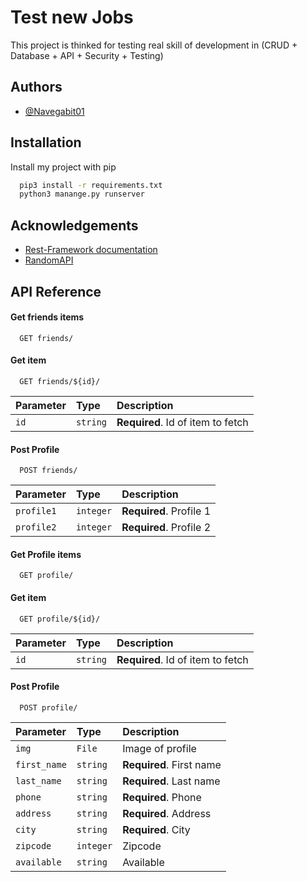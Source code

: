 
# Test new Jobs

This project is thinked for testing real skill of development in (CRUD + Database + API + Security + Testing)


## Authors

- [@Navegabit01](https://github.com/Navegabit01)


## Installation

Install my project with pip

```bash
  pip3 install -r requirements.txt
  python3 manange.py runserver
```

    
## Acknowledgements

 - [Rest-Framework documentation](https://www.django-rest-framework.org/)
 - [RandomAPI](https://randomapi.com/documentation)
## API Reference

#### Get friends items

```http
  GET friends/
```

#### Get item

```http
  GET friends/${id}/
```

| Parameter | Type     | Description                       |
| :-------- | :------- | :-------------------------------- |
| `id`      | `string` | **Required**. Id of item to fetch |

#### Post Profile

```http
  POST friends/
```

| Parameter | Type     | Description                       |
| :-------- | :------- | :-------------------------------- |
| `profile1`             | `integer`  | **Required**. Profile 1   |
| `profile2`             | `integer`  | **Required**. Profile 2   |

#### Get Profile items

```http
  GET profile/
```

#### Get item

```http
  GET profile/${id}/
```

| Parameter | Type     | Description                       |
| :-------- | :------- | :-------------------------------- |
| `id`      | `string` | **Required**. Id of item to fetch |

#### Post Profile

```http
  POST profile/
```

| Parameter | Type     | Description                       |
| :-------- | :------- | :-------------------------------- |
| `img`             | `File`    | Image of profile           |
| `first_name`      | `string`  | **Required**. First name   |
| `last_name`       | `string`  | **Required**. Last name    |
| `phone`           | `string`  | **Required**. Phone        |
| `address`         | `string`  | **Required**. Address      |
| `city`            | `string`  | **Required**. City         |
| `zipcode`         | `integer` | Zipcode                    |
| `available`       | `string`  | Available                  |